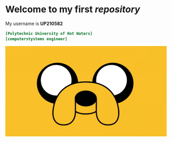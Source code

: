 # Welcome to my first *repository*
 My username is **UP210582**
```ini
[Polytechnic University of Hot Waters]
[computerstystems engineer]
```
![Aquí la descripción de la imagen por si no carga](https://github.com/UP210582/UP210582_CPP/blob/main/Imagenes/495160.png)

